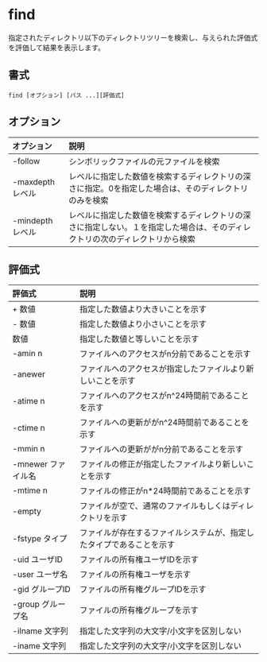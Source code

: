 # find

指定されたディレクトリ以下のディレクトリツリーを検索し、与えられた評価式を評価して結果を表示します。

## 書式

```
find [オプション] [パス ...][評価式]
```

## オプション

|オプション|説明|
|:--|:--|
|-follow|シンボリックファイルの元ファイルを検索|
|-maxdepth レベル|レベルに指定した数値を検索するディレクトリの深さに指定。0を指定した場合は、そのディレクトリのみを検索|
|-mindepth レベル|レベルに指定した数値を検索するディレクトリの深さに指定しない。１を指定した場合は、そのディレクトリの次のディレクトリから検索|

## 評価式

|評価式|説明|
|:--|:--|
|+ 数値|指定した数値より大きいことを示す|
|- 数値|指定した数値より小さいことを示す|
|数値|指定した数値と等しいことを示す|
|-amin n|ファイルへのアクセスがn分前であることを示す|
|-anewer|ファイルへのアクセスが指定したファイルより新しいことを示す|
|-atime n|ファイルへのアクセスがn^24時間前であることを示す|
|-ctime n|ファイルへの更新ががn^24時間前であることを示す|
|-mmin n|ファイルへの更新ががn分前であることを示す|
|-mnewer ファイル名|ファイルの修正が指定したファイルより新しいことを示す|
|-mtime n|ファイルの修正がn*24時間前であることを示す|
|-empty|ファイルが空で、通常のファイルもしくはディレクトリを示す|
|-fstype タイプ|ファイルが存在するファイルシステムが、指定したタイプであることを示す|
|-uid ユーザID|ファイルの所有権ユーザIDを示す|
|-user ユーザ名|ファイルの所有権ユーザを示す|
|-gid グループID|ファイルの所有権グループIDを示す|
|-group グループ名|ファイルの所有権グループを示す|
|-ilname 文字列|指定した文字列の大文字/小文字を区別しない|
|-iname 文字列|指定した文字列の大文字/小文字を区別しない|
